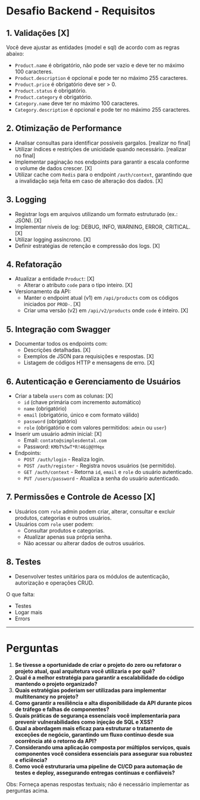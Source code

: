 # Desafio Backend - Requisitos

## 1. Validações [X]

Você deve ajustar as entidades (model e sql) de acordo com as regras abaixo: 

- `Product.name` é obrigatório, não pode ser vazio e deve ter no máximo 100 caracteres.
- `Product.description` é opcional e pode ter no máximo 255 caracteres.
- `Product.price` é obrigatório deve ser > 0.
- `Product.status` é obrigatório.
- `Product.category` é obrigatório.
- `Category.name` deve ter no máximo 100 caracteres.
- `Category.description` é opcional e pode ter no máximo 255 caracteres.

## 2. Otimização de Performance
- Analisar consultas para identificar possíveis gargalos. [realizar no final]
- Utilizar índices e restrições de unicidade quando necessário. [realizar no final]
- Implementar paginação nos endpoints para garantir a escala conforme o volume de dados crescer. [X]
- Utilizar cache com `Redis` para o endpoint `/auth/context`, garantindo que a invalidação seja feita em caso de alteração dos dados. [X]

## 3. Logging
- Registrar logs em arquivos utilizando um formato estruturado (ex.: JSON). [X]
- Implementar níveis de log: DEBUG, INFO, WARNING, ERROR, CRITICAL. [X]
- Utilizar logging assíncrono. [X]
- Definir estratégias de retenção e compressão dos logs. [X]

## 4. Refatoração
- Atualizar a entidade `Product`: [X]
  - Alterar o atributo `code` para o tipo inteiro. [X]
- Versionamento da API:
  - Manter o endpoint atual (v1) em `/api/products` com os códigos iniciados por `PROD-`. [X]
  - Criar uma versão (v2) em `/api/v2/products` onde `code` é inteiro. [X]

## 5. Integração com Swagger
- Documentar todos os endpoints com:
  - Descrições detalhadas. [X]
  - Exemplos de JSON para requisições e respostas. [X]
  - Listagem de códigos HTTP e mensagens de erro. [X]

## 6. Autenticação e Gerenciamento de Usuários
- Criar a tabela `users` com as colunas: [X]
  - `id` (chave primária com incremento automático)
  - `name` (obrigatório)
  - `email` (obrigatório, único e com formato válido)
  - `password` (obrigatório)
  - `role` (obrigatório e com valores permitidos: `admin` ou `user`)
- Inserir um usuário admin inicial: [X]
  - Email: `contato@simplesdental.com`
  - Password: `KMbT%5wT*R!46i@@YHqx`
- Endpoints:
  - `POST /auth/login` - Realiza login.
  - `POST /auth/register` - Registra novos usuários (se permitido).
  - `GET /auth/context` - Retorna `id`, `email` e `role` do usuário autenticado.
  - `PUT /users/password` - Atualiza a senha do usuário autenticado.

## 7. Permissões e Controle de Acesso [X]
- Usuários com `role` admin podem criar, alterar, consultar e excluir produtos, categorias e outros usuários.
- Usuários com `role` user podem:
  - Consultar produtos e categorias.
  - Atualizar apenas sua própria senha.
  - Não acessar ou alterar dados de outros usuários.

## 8. Testes
- Desenvolver testes unitários para os módulos de autenticação, autorização e operações CRUD.

O que falta:
- Testes
- Logar mais
- Errors
---

# Perguntas

1. **Se tivesse a oportunidade de criar o projeto do zero ou refatorar o projeto atual, qual arquitetura você utilizaria e por quê?**
2. **Qual é a melhor estratégia para garantir a escalabilidade do código mantendo o projeto organizado?**  
3. **Quais estratégias poderiam ser utilizadas para implementar multitenancy no projeto?**
4. **Como garantir a resiliência e alta disponibilidade da API durante picos de tráfego e falhas de componentes?**
5. **Quais práticas de segurança essenciais você implementaria para prevenir vulnerabilidades como injeção de SQL e XSS?**
5. **Qual a abordagem mais eficaz para estruturar o tratamento de exceções de negócio, garantindo um fluxo contínuo desde sua ocorrência até o retorno da API?**
5. **Considerando uma aplicação composta por múltiplos serviços, quais componentes você considera essenciais para assegurar sua robustez e eficiência?**
6. **Como você estruturaria uma pipeline de CI/CD para automação de testes e deploy, assegurando entregas contínuas e confiáveis?**

Obs: Forneça apenas respostas textuais; não é necessário implementar as perguntas acima.


